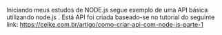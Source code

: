 Iniciando meus estudos de NODE.js segue exemplo de uma API básica utilizando node.js .
Está API foi criada baseado-se no tutorial do seguinte link: https://celke.com.br/artigo/como-criar-api-com-node-js-parte-1
